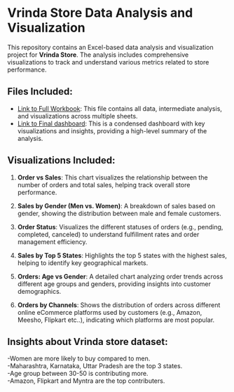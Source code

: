 # Vrinda Store Data Analysis and Visualization

This repository contains an Excel-based data analysis and visualization project for **Vrinda Store**. The analysis includes comprehensive visualizations to track and understand various metrics related to store performance.

## Files Included:
- [Link to Full Workbook](Vrinda_Store_Data_Analysis(Full_Workbook).xlsx): This file contains all data, intermediate analysis, and visualizations across multiple sheets.
- [Link to Final dashboard](Vrinda_Store(FinalDashboard).xlsx): This is a condensed dashboard with key visualizations and insights, providing a high-level summary of the analysis.

## Visualizations Included:

1. **Order vs Sales**: This chart visualizes the relationship between the number of orders and total sales, helping track overall store performance.
   
2. **Sales by Gender (Men vs. Women)**: A breakdown of sales based on gender, showing the distribution between male and female customers.

3. **Order Status**: Visualizes the different statuses of orders (e.g., pending, completed, canceled) to understand fulfillment rates and order management efficiency.

4. **Sales by Top 5 States**: Highlights the top 5 states with the highest sales, helping to identify key geographical markets.

5. **Orders: Age vs Gender**: A detailed chart analyzing order trends across different age groups and genders, providing insights into customer demographics.

6. **Orders by Channels**: Shows the distribution of orders across different online eCommerce platforms used by customers (e.g., Amazon, Meesho, Flipkart etc..), indicating which platforms are most popular.

## Insights about Vrinda store dataset:
-Women are more likely to buy compared to men.<br>
-Maharashtra, Karnataka, Uttar Pradesh are the top 3 states.<br>
-Age group between 30-50 is contributing more.<br>
-Amazon, Flipkart and Myntra are the top contributers.
